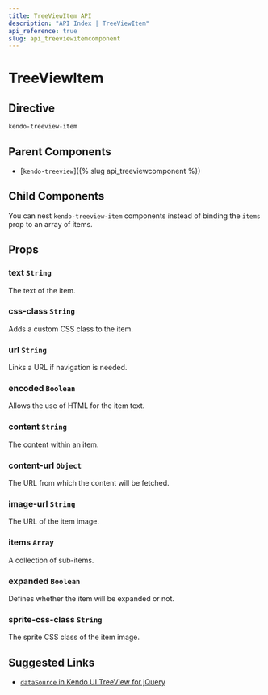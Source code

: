 ```yaml
---
title: TreeViewItem API
description: "API Index | TreeViewItem"
api_reference: true
slug: api_treeviewitemcomponent
---
```


# TreeViewItem

## Directive

`kendo-treeview-item`

## Parent Components

* [`kendo-treeview`]({% slug api_treeviewcomponent %})

## Child Components

You can nest `kendo-treeview-item` components instead of binding the `items` prop to an array of items.

## Props

### text `String`

The text of the item.

### css-class `String`

Adds a custom CSS class to the item.

### url `String`

Links a URL if navigation is needed.

### encoded `Boolean`

Allows the use of HTML for the item text.

### content `String`

The content within an item.

### content-url `Object`

The URL from which the content will be fetched.

### image-url `String`

The URL of the item image.

### items `Array`

A collection of sub-items.

### expanded `Boolean`

Defines whether the item will be expanded or not.

### sprite-css-class `String`

The sprite CSS class of the item image.

## Suggested Links

* [`dataSource` in Kendo UI TreeView for jQuery](https://docs.telerik.com/kendo-ui/api/javascript/ui/treeview/configuration/datasource)
